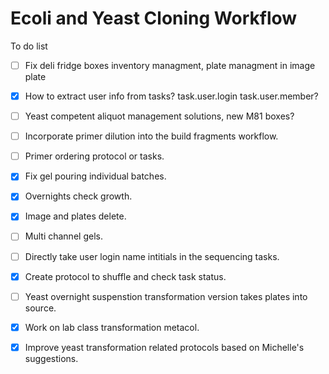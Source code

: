 Ecoli and Yeast Cloning Workflow
===

To do list

- [ ] Fix deli fridge boxes inventory managment, plate managment in image plate
- [x] How to extract user info from tasks?
task.user.login
task.user.member?
- [ ] Yeast competent aliquot management solutions, new M81 boxes?
- [ ] Incorporate primer dilution into the build fragments workflow.
- [ ] Primer ordering protocol or tasks.
- [x] Fix gel pouring individual batches.
- [x] Overnights check growth.
- [x] Image and plates delete.
- [ ] Multi channel gels.
- [ ] Directly take user login name intitials in the sequencing tasks.
- [x] Create protocol to shuffle and check task status.
- [ ] Yeast overnight suspenstion transformation version takes plates into source.
- [x] Work on lab class transformation metacol.
- [x] Improve yeast transformation related protocols based on Michelle's suggestions.

